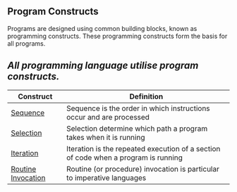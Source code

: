 ## Program Constructs

Programs are designed using common building blocks, known as programming constructs. These programming constructs form the basis for all programs.

## _All programming language utilise program constructs._

| Construct | Definition |
| ------ | ---- |
| [Sequence](sequence.md) |Sequence is the order in which instructions occur and are processed|
| [Selection](selection.md) | Selection determine which path a program takes when it is running|
| [Iteration](repetition.md) | Iteration is the repeated execution of a section of code when a program is running|
| [Routine Invocation](routine_invocation.md) | Routine (or procedure) invocation is particular to imperative languages|
